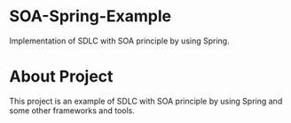 # SOA-Spring-Example
Implementation of SDLC with SOA principle by using Spring. 

# About Project

This project is an example of SDLC with SOA principle by using Spring and some other frameworks and tools. 
